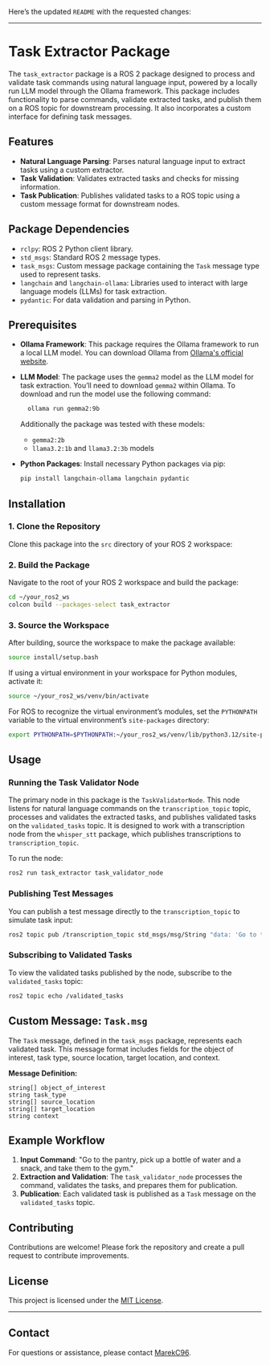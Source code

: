 Here’s the updated `README` with the requested changes:

---

# Task Extractor Package

The `task_extractor` package is a ROS 2 package designed to process and validate task commands using natural language input, powered by a locally run LLM model through the Ollama framework. This package includes functionality to parse commands, validate extracted tasks, and publish them on a ROS topic for downstream processing. It also incorporates a custom interface for defining task messages.

## Features

- **Natural Language Parsing**: Parses natural language input to extract tasks using a custom extractor.
- **Task Validation**: Validates extracted tasks and checks for missing information.
- **Task Publication**: Publishes validated tasks to a ROS topic using a custom message format for downstream nodes.

## Package Dependencies

- `rclpy`: ROS 2 Python client library.
- `std_msgs`: Standard ROS 2 message types.
- `task_msgs`: Custom message package containing the `Task` message type used to represent tasks.
- `langchain` and `langchain-ollama`: Libraries used to interact with large language models (LLMs) for task extraction.
- `pydantic`: For data validation and parsing in Python.

## Prerequisites

- **Ollama Framework**: This package requires the Ollama framework to run a local LLM model. You can download Ollama from [Ollama's official website](https://ollama.com/).
- **LLM Model**: The package uses the `gemma2` model as the LLM model for task extraction. You’ll need to download `gemma2` within Ollama. To download and run the model use the following command:
  ```bash
    ollama run gemma2:9b
  ```
  Additionally the package was tested with these models:
  - `gemma2:2b` 
  - `llama3.2:1b` and `llama3.2:3b` models

- **Python Packages**: Install necessary Python packages via pip:

  ```bash
  pip install langchain-ollama langchain pydantic
  ```

## Installation

### 1. Clone the Repository

Clone this package into the `src` directory of your ROS 2 workspace:

### 2. Build the Package

Navigate to the root of your ROS 2 workspace and build the package:

```bash
cd ~/your_ros2_ws
colcon build --packages-select task_extractor
```

### 3. Source the Workspace

After building, source the workspace to make the package available:

```bash
source install/setup.bash
```

If using a virtual environment in your workspace for Python modules, activate it:

```bash
source ~/your_ros2_ws/venv/bin/activate
```

For ROS to recognize the virtual environment’s modules, set the `PYTHONPATH` variable to the virtual environment’s `site-packages` directory:

```bash
export PYTHONPATH=$PYTHONPATH:~/your_ros2_ws/venv/lib/python3.12/site-packages
```

## Usage

### Running the Task Validator Node

The primary node in this package is the `TaskValidatorNode`. This node listens for natural language commands on the `transcription_topic` topic, processes and validates the extracted tasks, and publishes validated tasks on the `validated_tasks` topic. It is designed to work with a transcription node from the `whisper_stt` package, which publishes transcriptions to `transcription_topic`.

To run the node:

```bash
ros2 run task_extractor task_validator_node
```

### Publishing Test Messages

You can publish a test message directly to the `transcription_topic` to simulate task input:

```bash
ros2 topic pub /transcription_topic std_msgs/msg/String "data: 'Go to the pantry, pick up a bottle of water and a snack, take them to the gym.'"
```

### Subscribing to Validated Tasks

To view the validated tasks published by the node, subscribe to the `validated_tasks` topic:

```bash
ros2 topic echo /validated_tasks
```

## Custom Message: `Task.msg`

The `Task` message, defined in the `task_msgs` package, represents each validated task. This message format includes fields for the object of interest, task type, source location, target location, and context.

**Message Definition:**

```plaintext
string[] object_of_interest
string task_type
string[] source_location
string[] target_location
string context
```

## Example Workflow

1. **Input Command**: "Go to the pantry, pick up a bottle of water and a snack, and take them to the gym."
2. **Extraction and Validation**: The `task_validator_node` processes the command, validates the tasks, and prepares them for publication.
3. **Publication**: Each validated task is published as a `Task` message on the `validated_tasks` topic.

## Contributing

Contributions are welcome! Please fork the repository and create a pull request to contribute improvements.

## License

This project is licensed under the [MIT License](LICENSE).

---

## Contact

For questions or assistance, please contact [MarekC96](mailto:marek.cornak@stuba.sk).
```